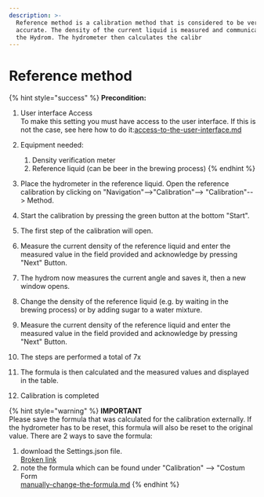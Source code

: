 ```yaml
---
description: >-
  Reference method is a calibration method that is considered to be very
  accurate. The density of the current liquid is measured and communicated to
  the Hydrom. The hydrometer then calculates the calibr
---
```


# Reference method



{% hint style="success" %}
**Precondition:**

1. User interface Access\
   To make this setting you must have access to the user interface. If this is not the case, see here how to do it:[access-to-the-user-interface.md](../../getting-started/access-to-the-user-interface.md "mention")
2. Equipment needed:
   1. Density verification meter
   2. Reference liquid (can be beer in the brewing process)
{% endhint %}

1. Place the hydrometer in the reference liquid. Open the reference calibration by clicking on "Navigation"-->"Calibration"--> "Calibration"--> Method.
2. Start the calibration by pressing the green button at the bottom "Start".
3. The first step of the calibration will open.
4. Measure the current density of the reference liquid and enter the measured value in the field provided and acknowledge by pressing "Next" Button.
5. The hydrom now measures the current angle and saves it, then a new window opens.
6. Change the density of the reference liquid (e.g. by waiting in the brewing process) or by adding sugar to a water mixture.
7. Measure the current density of the reference liquid and enter the measured value in the field provided and acknowledge by pressing "Next" Button.
8. The steps are performed a total of 7x
9. The formula is then calculated and the measured values and displayed in the table.
10. Calibration is completed

{% hint style="warning" %}
**IMPORTANT**\
Please save the formula that was calculated for the calibration externally. If the hydrometer has to be reset, this formula will also be reset to the original value. There are 2 ways to save the formula:

1. download the Settings.json file.\
   [Broken link](broken-reference "mention")
2. note the formula which can be found under "Calibration" --> "Costum Form\
   [manually-change-the-formula.md](manually-change-the-formula.md "mention")
{% endhint %}
